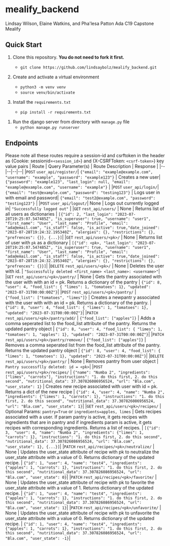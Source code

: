 # mealify_backend
Lindsay Wilson, Elaine Watkins, and Pha'lesa Patton Ada C19 Capstone Mealify

## Quick Start

1. Clone this repository. **You do not need to fork it first.**
    - `git clone https://github.com/lindsaybolz/mealify_backend.git`

1. Create and activate a virtual environment
    - `python3 -m venv venv`
    - `source venv/bin/activate`
1. Install the `requirements.txt`
    - `pip install -r requirements.txt`
<!-- 1. Create a `.env` file with your API keys
    ```bash
    # .env

    # LocationIQ API key
    LOCATION_KEY="replace_with_your_api_key"

    # OpenWeather API Key
    WEATHER_KEY="replace_with_your_api_key"
    ``` -->

1. Run the django server from directory with `manage.py` file
    - `python manage.py runserver`

## Endpoints
Please note all these routes require a session-id and csrftoken in the header as {Cookie: sessionid=`<session_id>`} and {X-CSRFToken: `<csrf-token>`} key value pairs 
| Route | Query Parameter(s) | Route Description | Response |
|--|--|--|--|
|`POST` `user_api/register/`| `{"email": "example@example.com", "username": "example", "password": "example123"}` | Creates a new user| `{"password": "example123", "last_login": null, "email": "example@example.com", "username": "example"}` |
|`POST` `user_api/login/`| `{"email": "test@example.com", "password": "testing123"}` | Logs user in with email and password| `{"email": "test2@example.com", "password": "testing123"}` |
|`POST` `user_api/logout/`| None | Logs out currently logged in| `"Successfully logged out"` |
|`GET` `rest_api/users/` | None | Returns list of all users as dictionaries | `[{"id": 2, "last_login": "2023-07-28T19:25:07.547485Z", "is_superuser": true, "username": "user1", "first_name": "User", "last_name": "Profile", "email": "ada@email.com", "is_staff": false, "is_active": true,"date_joined": "2023-07-28T19:24:32.195340Z", "alergies": {}, "restrictions": {}, "prefrences": {}}, {...}]`|
|`GET` `rest_api/users/<pk>/` | None | Returns list of user with `pk` as a dictionary | `[{"id": <pk>, "last_login": "2023-07-28T19:25:07.547485Z", "is_superuser": true, "username": "user1", "first_name": "User", "last_name": "Profile", "email": "ada@email.com", "is_staff": false, "is_active": true,"date_joined": "2023-07-28T19:24:32.195340Z", "alergies": {}, "restrictions": {}, "prefrences": {}}]`|
|`DELETE` `rest_api/users/<pk>/` | None | Deletes the user with <pk> id. | `"Successfully deleted <first_name> <last_name>: <username>"`|
|`GET` `rest_api/users/<pk>/pantry/` | None | Gets the pantry associated with the user with with an id = pk.  Returns a dictionary of the pantry | `{"id": 8, "user": 4, "food_list": { "limes": 1, "tomatoes": 1}, "updated": "2023-07-31T00:00:00Z"}`|
|`POST` `rest_api/users/<pk>/pantry/` | `{"food_list": ["tomatoes", "limes"]}` | Creates a newpantr y associated with the user with with an id = pk.  Returns a dictionary of the pantry. | `{"id": 8, "user": 4, "food_list": { "limes": 1, "tomatoes": 1}, "updated": "2023-07-31T00:00:00Z"}`|
|`PATCH` `rest_api/users/<pk>/pantry/add/` | `{"food_list": ["apples"]}` | Adds a comma seperated list to the food_list attribute of the pantry.  Returns the updated pantry object | `{"id": 8, "user": 4, "food_list": { "limes": 1, "tomatoes": 1, "apples": 1}, "updated": "2023-07-31T00:00:00Z"}`|
|`PATCH` `rest_api/users/<pk>/pantry/remove/` | `{"food_list": ["apples"]}` | Removes a comma seperated list from the food_list attribute of the pantry.  Returns the updated pantry object | `{"id": 8, "user": 4, "food_list": { "limes": 1, "tomatoes": 1}, "updated": "2023-07-31T00:00:00Z"}`|
|`DELETE` `rest_api/users/<pk>/pantry/` | None | Removes pantry from user object | `Pantry successflly deleted: id = <pk>`|
|`POST` `rest_api/users/<pk>/recipes/` | `{"name": "Numba 2", "ingredients": ["limes", "carrots"], "instructions": "1. do this first, 2. do this second", "nutritional_data": 37.307826086956524, "url": "Bla.com", "user_state": 1}` | Creates new recipe associated with user with id = pk.  Returns a dict of the new recipe | `{"id": 4, "user": 4, "name": "Numba 2", "ingredients": {"limes": 1, "carrots": 1}, "instructions": "1. do this first, 2. do this second", "nutritional_data": 37.307826086956524, "url": "Bla.com", "user_state": 1}`|
|`GET` `rest_api/users/<pk>/recipes/` | Optional Params: `pantry=True` or `ingredients=apples, limes` | Gets recipes associated with a user.  If param pantry is active, it gets recipes with ingredients that are in pantry and if ingredients param is active, it gets recipes with corresponding ingredients.  Returns a list of recipes. | `[{"id": 3,  "user": 4, "name": "Numba 2", "ingredients": {"limes": 1, "carrots": 1}, "instructions": "1. do this first, 2. do this second", "nutritional_data": 37.307826086956524, "url": "Bla.com", "user_state": 1}, {...}]`|
|`PATCH` `rest_api/recipes/<pk>/neutralize/` | None | Updates the user_state attribute of recipe with pk to neutralize the user_state attribute with a value of 0.  Returns dictionary of the updated recipe.  | `{"id": 1, "user": 4, "name": "test4", "ingredients": {"apples": 1, "carrots": 1}, "instructions": "1. do this first, 2. do this second", "nutritional_data": 37.307826086956524, "url": "Bla.com", "user_state": 0}`|
|`PATCH` `rest_api/recipes/<pk>/favorite/` | None | Updates the user_state attribute of recipe with pk to favorite the user_state attribute with a value of 1.  Returns dictionary of the updated recipe.  | `{"id": 1, "user": 4, "name": "test4", "ingredients": {"apples": 1, "carrots": 1}, "instructions": "1. do this first, 2. do this second", "nutritional_data": 37.307826086956524, "url": "Bla.com", "user_state": 1}`|
|`PATCH` `rest_api/recipes/<pk>/unfavorite/` | None | Updates the user_state attribute of recipe with pk to unfavorite the user_state attribute with a value of 0.  Returns dictionary of the updated recipe.  | `{"id": 1, "user": 4, "name": "test4", "ingredients": {"apples": 1, "carrots": 1}, "instructions": "1. do this first, 2. do this second", "nutritional_data": 37.307826086956524, "url": "Bla.com", "user_state": -1}`|





